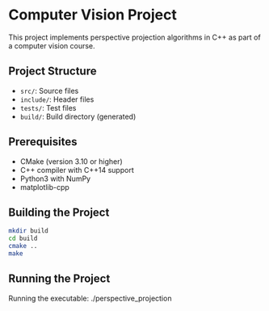 # Computer Vision Project

This project implements perspective projection algorithms in C++ as part of a computer vision course.

## Project Structure

- `src/`: Source files
- `include/`: Header files
- `tests/`: Test files
- `build/`: Build directory (generated)

## Prerequisites

- CMake (version 3.10 or higher)
- C++ compiler with C++14 support
- Python3 with NumPy
- matplotlib-cpp

## Building the Project

```bash
mkdir build
cd build
cmake ..
make
```
## Running the Project
Running the executable:
./perspective_projection